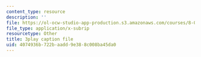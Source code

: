```yaml
---
content_type: resource
description: ''
file: https://ol-ocw-studio-app-production.s3.amazonaws.com/courses/8-04-quantum-physics-i-spring-2016/4074936b722baadd9e388c008ba45da0_xmjvqbYvY9o.srt
file_type: application/x-subrip
resourcetype: Other
title: 3play caption file
uid: 4074936b-722b-aadd-9e38-8c008ba45da0
---
```

